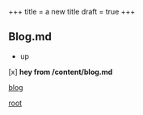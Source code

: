 +++
title = a new title
draft = true
+++

## Blog.md

* up

[x] **hey from /content/blog.md**

[blog](/content/index.html)

[root](/index.html)
